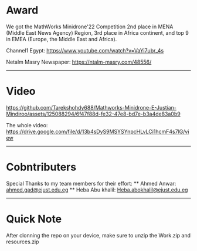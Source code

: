 # **Award**
We got the MathWorks Minidrone'22 Competition 2nd place in MENA (Middle East News Agency) Region, 3rd place in Africa continent, and top 9 in EMEA (Europe, the Middle East and Africa).

Channel1 Egypt: https://www.youtube.com/watch?v=VaYi7ubr_4s

Netalm Masry Newspaper: https://ntalm-masry.com/48556/

--------------------------
# **Video**

https://github.com/Tarekshohdy688/Mathworks-Minidrone-E-Justian-Mindiroo/assets/125088294/6f47f88d-fe32-47e8-bd7e-b3a4de83a0b9

The whole video: https://drive.google.com/file/d/13b4sDyS9MSYSYnpcHLvLCi1hcmF4s7lG/view

--------------------------
# **Cobntributers**
Special Thanks to my team members for their effort:
** Ahmed Anwar: ahmed.gad@ejust.edu.eg 
** Heba Abu khalil: Heba.abokhalil@ejust.edu.eg 

----------------------------
# **Quick Note**
After clonning the repo on your device, make sure to unzip the Work.zip and resources.zip
